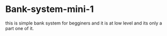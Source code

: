 # Bank-system-mini-1
this is simple bank system for begginers and it is at low level and its only a part one of it.

